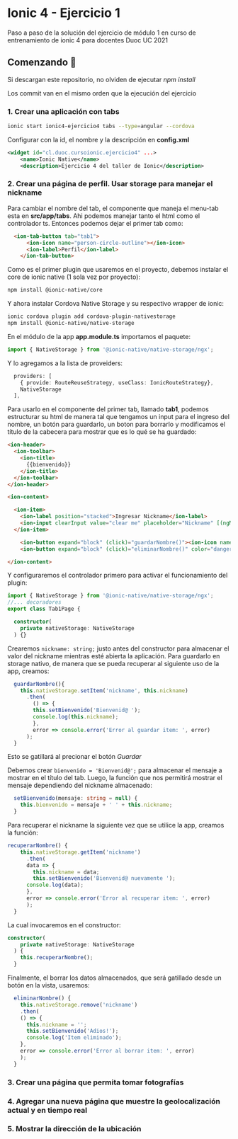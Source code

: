 # Ionic 4 - Ejercicio 1

Paso a paso de la solución del ejercicio de módulo 1 en curso de entrenamiento de ionic 4 para docentes Duoc UC 2021

## Comenzando 🚀

Si descargan este repositorio, no olviden de ejecutar _npm install_

Los commit van en el mismo orden que la ejecución del ejercicio

### 1. Crear una aplicación con tabs

```bash
ionic start ionic4-ejercicio4 tabs --type=angular --cordova
```

Configurar con la id, el nombre y la descripción en **config.xml**

```xml
<widget id="cl.duoc.cursoionic.ejercicio4" ...>
    <name>Ionic Native</name>
    <description>Ejercicio 4 del taller de Ionic</description>
```

### 2. Crear una página de perfil. Usar storage para manejar el nickname

Para cambiar el nombre del tab, el componente que maneja el menu-tab esta en **src/app/tabs**. Ahi podemos manejar tanto el html como el controlador ts. Entonces podemos dejar el primer tab como: 

```html
  <ion-tab-button tab="tab1">
      <ion-icon name="person-circle-outline"></ion-icon>
      <ion-label>Perfil</ion-label>
    </ion-tab-button>
```

Como es el primer plugin que usaremos en el proyecto, debemos instalar el core de ionic native (1 sola vez por proyecto):

```bash
npm install @ionic-native/core
```

Y ahora instalar Cordova Native Storage y su respectivo wrapper de ionic:

```bash
ionic cordova plugin add cordova-plugin-nativestorage
npm install @ionic-native/native-storage
```

En el módulo de la app **app.module.ts** importamos el paquete:

```ts
import { NativeStorage } from '@ionic-native/native-storage/ngx';
```

Y lo agregamos a la lista de proveiders:

```ts
  providers: [
    { provide: RouteReuseStrategy, useClass: IonicRouteStrategy},
    NativeStorage
  ],
```

Para usarlo en el componente del primer tab, llamado **tab1**, podemos estructurar su html de manera tal que tengamos un input para el ingreso del nombre, un botón para guardarlo, un boton para borrarlo y modificamos el título de la cabecera para mostrar que es lo qué se ha guardado:

```html
<ion-header>
  <ion-toolbar>
    <ion-title>
      {{bienvenido}}
    </ion-title>
  </ion-toolbar>
</ion-header>

<ion-content>

  <ion-item>
    <ion-label position="stacked">Ingresar Nickname</ion-label>
    <ion-input clearInput value="clear me" placeholder="Nickname" [(ngModel)]="nickname"></ion-input>
  </ion-item>

    <ion-button expand="block" (click)="guardarNombre()"><ion-icon name="person-circle-outline"></ion-icon> Guardar</ion-button>
    <ion-button expand="block" (click)="eliminarNombre()" color="danger"><ion-icon name="trash-outline"></ion-icon> Borrar</ion-button>

</ion-content>
```

Y configuraremos el controlador primero para activar el funcionamiento del plugin:

```ts
import { NativeStorage } from '@ionic-native/native-storage/ngx';
//... decoradores
export class Tab1Page {

  constructor(
    private nativeStorage: NativeStorage
  ) {}
```

Crearemos `nickname: string;` justo antes del constructor para almacenar el valor del nickname mientras esté abierta la aplicación. Para guardarlo en storage nativo, de manera que se pueda recuperar al siguiente uso de la app, creamos:

```ts
  guardarNombre(){
    this.nativeStorage.setItem('nickname', this.nickname)
      .then(
        () => {
        this.setBienvenido('Bienvenid@ ');
        console.log(this.nickname);
        },
        error => console.error('Error al guardar item: ', error)
      );
  }
```

Esto se gatillará al precionar el botón *Guardar*

Debemos crear `bienvenido = 'Bienvenid@';` para almacenar el mensaje a mostrar en el título del tab. Luego, la función que nos permitirá mostrar el mensaje dependiendo del nickname almacenado:

```ts
  setBienvenido(mensaje: string = null) {
    this.bienvenido = mensaje + ' ' + this.nickname;
  }
```

Para recuperar el nickname la siguiente vez que se utilice la app, creamos la función:

```ts
recuperarNombre() {
    this.nativeStorage.getItem('nickname')
      .then(
      data => {
        this.nickname = data;
        this.setBienvenido('Bienvenid@ nuevamente ');
      console.log(data);
      },
      error => console.error('Error al recuperar item: ', error)
      );
  }
```

La cual invocaremos en el constructor:

```ts
constructor(
    private nativeStorage: NativeStorage
  ) {
    this.recuperarNombre();
  }
```

Finalmente, el borrar los datos almacenados, que será gatillado desde un botón en la vista, usaremos:

```ts
  eliminarNombre() {
    this.nativeStorage.remove('nickname')
    .then(
    () => {
      this.nickname = '';
      this.setBienvenido('Adios!');
      console.log('Item eliminado');
    },
    error => console.error('Error al borrar item: ', error)
    );
  }
```

### 3. Crear una página que permita tomar fotografías

### 4. Agregar una nueva página que muestre la geolocalización actual y en tiempo real

### 5. Mostrar la dirección de la ubicación
